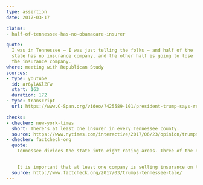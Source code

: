 ```yaml
---
type: assertion
date: 2017-03-17

claims:
- half-of-tennessee-has-no-obamacare-insurer

quote:
  I was in Tennessee — I was just telling the folks — and half of the
  state has no insurance company, and the other half is going to lose
  the insurance company.
where: meeting with Republican Study
sources:
- type: youtube
  id: ar6ylAKlZFw
  start: 163
  duration: 172
- type: transcript
  url: https://www.C-Span.org/video/?425589-101/president-trump-says-republican-study-committee-now-backs-health-care-bill

checks:
- checker: new-york-times
  short: There's at least one insurer in every Tennessee county.
  source: https://www.nytimes.com/interactive/2017/06/23/opinion/trumps-lies.html
- checker: factcheck-org
  quote:
    Tennessee divides the state into eight rating areas. Three of the eight — the East, Greater Nashville and Greater Memphis areas — have two carriers selling health insurance on the federal marketplace set up by the Affordable Care Act, according to the state’s 2017 rating area plans and rates. The other five rating areas have only one carrier.


    It is important that at least one company is selling insurance on the marketplace in each rating area, because the federal government provides tax credits and subsidies to help pay for insurance only for those who purchase plans on the exchanges set up by the Affordable Care Act.
  source: http://www.factcheck.org/2017/03/trumps-tennessee-tale/
---
```

